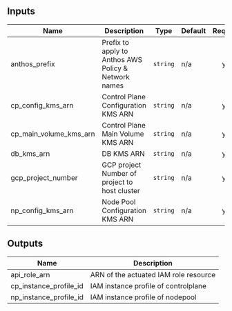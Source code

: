 <!-- BEGINNING OF PRE-COMMIT-TERRAFORM DOCS HOOK -->
## Inputs

| Name | Description | Type | Default | Required |
|------|-------------|------|---------|:--------:|
| anthos\_prefix | Prefix to apply to Anthos AWS Policy & Network names | `string` | n/a | yes |
| cp\_config\_kms\_arn | Control Plane Configuration KMS ARN | `string` | n/a | yes |
| cp\_main\_volume\_kms\_arn | Control Plane Main Volume KMS ARN | `string` | n/a | yes |
| db\_kms\_arn | DB KMS ARN | `string` | n/a | yes |
| gcp\_project\_number | GCP project Number of project to host cluster | `string` | n/a | yes |
| np\_config\_kms\_arn | Node Pool Configuration KMS ARN | `string` | n/a | yes |

## Outputs

| Name | Description |
|------|-------------|
| api\_role\_arn | ARN of the actuated IAM role resource |
| cp\_instance\_profile\_id | IAM instance profile of controlplane |
| np\_instance\_profile\_id | IAM instance profile of nodepool |

<!-- END OF PRE-COMMIT-TERRAFORM DOCS HOOK -->
